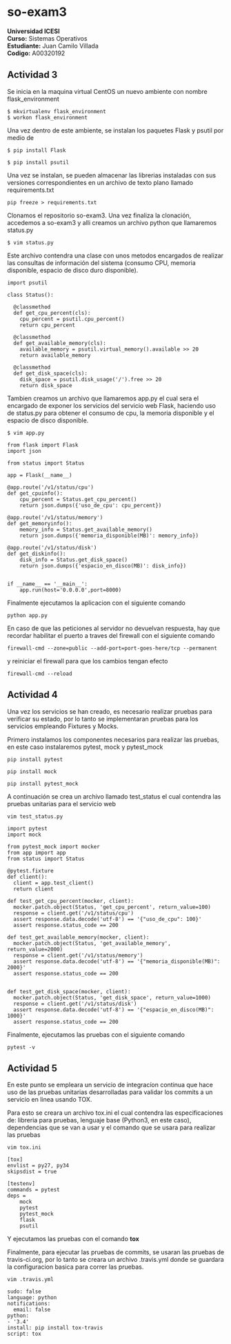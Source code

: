 # so-exam3

**Universidad ICESI**  
**Curso:** Sistemas Operativos  
**Estudiante:** Juan Camilo Villada  
**Codigo:** A00320192  

## Actividad 3

Se inicia en la maquina virtual CentOS un nuevo ambiente con nombre flask_environment

```
$ mkvirtualenv flask_environment
$ workon flask_environment
```

Una vez dentro de este ambiente, se instalan los paquetes Flask y psutil por medio de

```
$ pip install Flask
```

```
$ pip install psutil
```

Una vez se instalan, se pueden almacenar las librerias instaladas con sus versiones correspondientes en un archivo de texto plano llamado requirements.txt

```
pip freeze > requirements.txt
```

Clonamos el repositorio so-exam3. Una vez finaliza la clonación, accedemos a so-exam3 y alli creamos un archivo python que llamaremos status.py

```
$ vim status.py
```

Este archivo contendra una clase con unos metodos encargados de realizar las consultas de información del sistema (consumo CPU, memoria disponible, espacio de disco duro disponible).

```
import psutil

class Status():

  @classmethod
  def get_cpu_percent(cls):
    cpu_percent = psutil.cpu_percent()
    return cpu_percent

  @classmethod
  def get_available_memory(cls):
    available_memory = psutil.virtual_memory().available >> 20
    return available_memory

  @classmethod
  def get_disk_space(cls):
    disk_space = psutil.disk_usage('/').free >> 20
    return disk_space
```

Tambien creamos un archivo que llamaremos app.py el cual sera el encargado de exponer los servicios del servicio web Flask, haciendo uso de status.py para obtener el consumo de cpu, la memoria disponible y el espacio de disco disponible.

```
$ vim app.py
```

```
from flask import Flask
import json

from status import Status

app = Flask(__name__)

@app.route('/v1/status/cpu')
def get_cpuinfo():
    cpu_percent = Status.get_cpu_percent()
    return json.dumps({'uso_de_cpu': cpu_percent})

@app.route('/v1/status/memory')
def get_memoryinfo():
    memory_info = Status.get_available_memory()
    return json.dumps({'memoria_disponible(MB)': memory_info})

@app.route('/v1/status/disk')
def get_diskinfo():
    disk_info = Status.get_disk_space()
    return json.dumps({'espacio_en_disco(MB)': disk_info})


if __name__ == '__main__':
    app.run(host='0.0.0.0',port=8000)
```

Finalmente ejecutamos la aplicacion con el siguiente comando

```
python app.py
```

En caso de que las peticiones al servidor no devuelvan respuesta, hay que recordar habilitar el puerto a traves del firewall con el siguiente comando

```
firewall-cmd --zone=public --add-port=port-goes-here/tcp --permanent
```

y reiniciar el firewall para que los cambios tengan efecto

```
firewall-cmd --reload
```

## Actividad 4

Una vez los servicios se han creado, es necesario realizar pruebas para verificar su estado, por lo tanto se implementaran pruebas para los servicios empleando Fixtures y Mocks.

Primero instalamos los componentes necesarios para realizar las pruebas, en este caso instalaremos pytest, mock y pytest_mock

```
pip install pytest
```

```
pip install mock
```

```
pip install pytest_mock
```

A continuación  se crea un archivo llamado test_status el cual contendra las pruebas unitarias para el servicio web

```
vim test_status.py
```

```
import pytest
import mock

from pytest_mock import mocker
from app import app
from status import Status

@pytest.fixture
def client():
  client = app.test_client()
  return client

def test_get_cpu_percent(mocker, client):
  mocker.patch.object(Status, 'get_cpu_percent', return_value=100)
  response = client.get('/v1/status/cpu')
  assert response.data.decode('utf-8') == '{"uso_de_cpu": 100}'
  assert response.status_code == 200

def test_get_available_memory(mocker, client):
  mocker.patch.object(Status, 'get_available_memory', return_value=2000)
  response = client.get('/v1/status/memory')
  assert response.data.decode('utf-8') == '{"memoria_disponible(MB)": 2000}'
  assert response.status_code == 200


def test_get_disk_space(mocker, client):
  mocker.patch.object(Status, 'get_disk_space', return_value=1000)
  response = client.get('/v1/status/disk')
  assert response.data.decode('utf-8') == '{"espacio_en_disco(MB)": 1000}'
  assert response.status_code == 200
```

Finalmente, ejecutamos las pruebas con el siguiente comando

```
pytest -v
```

## Actividad 5

En este punto se empleara un servicio de integracíon continua que hace uso de las pruebas unitarias desarrolladas para validar los commits a un servicio en linea usando TOX.

Para esto se creara un archivo tox.ini el cual contendra las especificaciones de: libreria para pruebas, lenguaje base (Python3, en este caso), dependencias que se van a usar y el comando que se usara para realizar las pruebas

```
vim tox.ini
```

```
[tox]
envlist = py27, py34
skipsdist = true

[testenv]
commands = pytest
deps =
    mock
    pytest
    pytest_mock
    flask
    psutil
```

Y ejecutamos las pruebas con el comando **tox**

Finalmente, para ejecutar las pruebas de commits, se usaran las pruebas de travis-ci.org, por lo tanto se creara un archivo .travis.yml donde se guardara la configuracion basica para correr las pruebas.

```
vim .travis.yml
```

```
sudo: false
language: python
notifications:
  email: false
python:
- '3.4'
install: pip install tox-travis
script: tox
```


